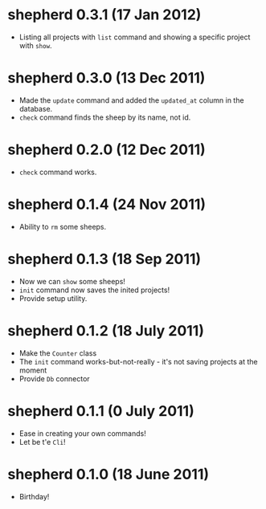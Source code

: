 # shepherd 0.3.1 (17 Jan 2012)

+ Listing all projects with `list` command and showing a specific project with `show`.

# shepherd 0.3.0 (13 Dec 2011)

+ Made the `update` command and added the `updated_at` column in the database.
+ `check` command finds the sheep by its name, not id.

# shepherd 0.2.0 (12 Dec 2011)

+ `check` command works.

# shepherd 0.1.4 (24 Nov 2011)

+ Ability to `rm` some sheeps.

# shepherd 0.1.3 (18 Sep 2011)

+ Now we can `show` some sheeps!
+ `init` command now saves the inited projects!
+ Provide setup utility.

# shepherd 0.1.2 (18 July 2011)

+ Make the `Counter` class
+ The `init` command works-but-not-really - it's not saving projects at the moment
+ Provide `Db` connector

# shepherd 0.1.1 (0 July 2011)

+ Ease in creating your own commands!
+ Let be t'e `Cli`!

# shepherd 0.1.0 (18 June 2011)

+ Birthday!
